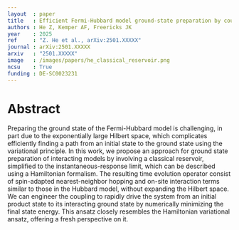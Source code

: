 ```yaml
---
layout  : paper
title   : Efficient Fermi-Hubbard model ground-state preparation by coupling to a classical reservoir in the instantaneous-response limit
authors : He Z, Kemper AF, Freericks JK
year    : 2025
ref     : "Z. He et al., arXiv:2501.XXXXX"
journal : arXiv:2501.XXXXX
arxiv   : "2501.XXXXX"
image   : /images/papers/he_classical_reservoir.png
ncsu    : True
funding : DE-SC0023231
---
```


# Abstract
Preparing the ground state of the Fermi-Hubbard model is challenging, in part due to the exponentially large Hilbert space, which complicates efficiently finding a path from an initial state to the ground state using the variational principle. In this work, we propose an approach for ground state preparation of interacting models by involving a classical reservoir, simplified to the instantaneous-response limit, which can be described using a Hamiltonian formalism. The resulting time evolution operator consist of spin-adapted nearest-neighbor hopping and on-site interaction terms similar to those in the Hubbard model, without expanding the Hilbert space. We can engineer the coupling to rapidly drive the system from an initial product state to its interacting ground state by numerically minimizing the final state energy.  This ansatz closely resembles the Hamiltonian variational ansatz, offering a fresh perspective on it.
